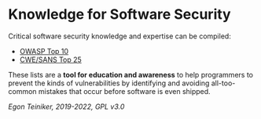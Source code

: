 # Knowledge for Software Security

Critical software security knowledge and expertise can be compiled:
* [OWASP Top 10](OWASP-Top10.md)
* [CWE/SANS Top 25](CWE-TOP25.md)

These lists are a **tool for education and awareness** to help programmers to prevent 
the kinds of vulnerabilities by identifying and avoiding all-too-common mistakes 
that occur before software is even shipped. 

*Egon Teiniker, 2019-2022, GPL v3.0*	

